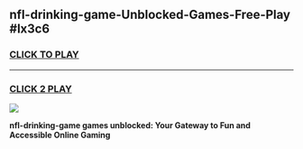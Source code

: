 
## nfl-drinking-game-Unblocked-Games-Free-Play #lx3c6
<h3>
<a href="https://us.freeplayer.one?title=nfl-drinking-game&ref=9M">CLICK TO PLAY</a></h3>
<hr>

<h3>
<a href="https://us.freeplayer.one?title=nfl-drinking-game&ref=9M">CLICK 2 PLAY</a>
  
</h3>

<a href="https://us.freeplayer.one?title=nfl-drinking-game&ref=9M"><img src="https://clearcache.store/games.png"></a>


**nfl-drinking-game games unblocked: Your Gateway to Fun and Accessible Online Gaming**
